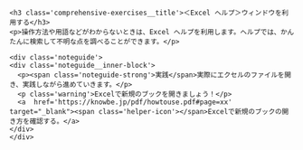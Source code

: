```custom-contents<h3 class='comprehensive-exercises__title'>＜Excel ヘルプ＞ウィンドウを利用する</h3>
<p>操作方法や用語などがわからないときは、Excel ヘルプを利用します。ヘルプでは、かんたんに検索して不明な点を調べることができます。</p><div class='noteguide'><div class='noteguide__inner-block'>  <p><span class='noteguide-strong'>実践</span>実際にエクセルのファイルを開き、実践しながら進めていきます。</p>  <p class='warning'>Excelで新規のブックを開きましょう！</p>  <a  href='https://knowbe.jp/pdf/howtouse.pdf#page=xx' target="_blank"><span class='helper-icon'></span>Excelで新規のブックの開き方を確認する。</a></div></div>```
